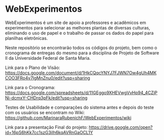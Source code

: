 # WebExperimentos

WebExperimentos é um site de apoio a professores e acadêmicos em experimentos para selecionar as melhores plantas de diversas culturas, eliminando o uso de papel e o trabalho de passar os dados do papel para planilhas eletrônicas.

Neste repositório se encontrarão todos os códigos do projeto, bem como o cronograma de entregas do mesmo
para a disciplina de Projeto de Software II da Universidade Federal de Santa Maria.

Link para o Plano de Visão:
https://docs.google.com/document/d/1HkCQqcYNYJ7FJWN7Ow4gUh4MKCOO3FRo4v7lgMnZnu0/edit?usp=sharing

Link para o Cronograma:
https://docs.google.com/spreadsheets/d/11GEggo9XHEVwgVvHp94_4CZjPNi-dcmxY-CHDrq3pFk/edit?usp=sharing

Testes de Usabilidade e comparações do sistema antes e depois do teste com os usuários se encontram no Wiki:
https://github.com/MarinaraRubenichF/WebExperimentos/wiki

Link para a presentação Final do projeto:
https://drive.google.com/open?id=16pS6hKk7cc1szG3ilh6kqAVRnGaOCL1Y
